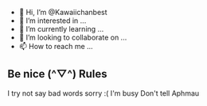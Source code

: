 - 👋 Hi, I’m @Kawaiichanbest
- 👀 I’m interested in ...
- 🌱 I’m currently learning ...
- 💞️ I’m looking to collaborate on ...
- 📫 How to reach me ...

<!---
Kawaiichanbest/Kawaiichanbest is a ✨ special ✨ repository because its `README.md` (this file) appears on your GitHub profile.
You can click the Preview link to take a look at your changes.
--->
Be nice (^▽^)
Rules
--------------
I try not say bad words sorry :(
I'm busy Don't tell Aphmau
